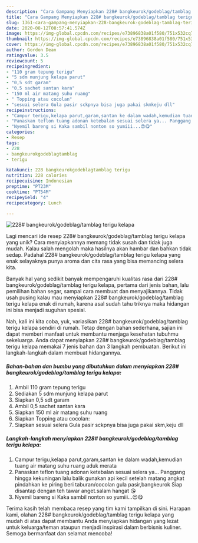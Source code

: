 ```yaml
---
description: "Cara Gampang Menyiapkan 228# bangkeurok/godeblag/tamblag terigu kelapa Anti Gagal"
title: "Cara Gampang Menyiapkan 228# bangkeurok/godeblag/tamblag terigu kelapa Anti Gagal"
slug: 1361-cara-gampang-menyiapkan-228-bangkeurok-godeblag-tamblag-terigu-kelapa-anti-gagal
date: 2020-08-12T08:57:41.574Z
image: https://img-global.cpcdn.com/recipes/e73896838a01f580/751x532cq70/228-bangkeurokgodeblagtamblag-terigu-kelapa-foto-resep-utama.jpg
thumbnail: https://img-global.cpcdn.com/recipes/e73896838a01f580/751x532cq70/228-bangkeurokgodeblagtamblag-terigu-kelapa-foto-resep-utama.jpg
cover: https://img-global.cpcdn.com/recipes/e73896838a01f580/751x532cq70/228-bangkeurokgodeblagtamblag-terigu-kelapa-foto-resep-utama.jpg
author: Gordon Dean
ratingvalue: 3.5
reviewcount: 5
recipeingredient:
- "110 gram tepung terigu"
- "5 sdm munjung kelapa parut"
- "0,5 sdt garam"
- "0,5 sachet santan kara"
- "150 ml air matang suhu ruang"
- " Topping atau cocolan"
- "sesuai selera Gula pasir sckpnya bisa juga pakai skmkeju dll"
recipeinstructions:
- "Campur terigu,kelapa parut,garam,santan ke dalam wadah,kemudian tuang air matang suhu ruang aduk merata"
- "Panaskan teflon tuang adonan ketebalan sesuai selera ya... Panggang hingga kekuningan lalu balik gunakan api kecil setelah matang angkat pindahkan ke piring beri taburan/cocolan gula pasir,bangkeurok Siap disantap dengan teh tawar anget.salam hangat 😘"
- "Nyemil bareng si Kaka sambil nonton so yumiii...😍😋"
categories:
- Resep
tags:
- 228
- bangkeurokgodeblagtamblag
- terigu

katakunci: 228 bangkeurokgodeblagtamblag terigu 
nutrition: 228 calories
recipecuisine: Indonesian
preptime: "PT23M"
cooktime: "PT54M"
recipeyield: "4"
recipecategory: Lunch

---
```



![228# bangkeurok/godeblag/tamblag terigu kelapa](https://img-global.cpcdn.com/recipes/e73896838a01f580/751x532cq70/228-bangkeurokgodeblagtamblag-terigu-kelapa-foto-resep-utama.jpg)

Lagi mencari ide resep 228# bangkeurok/godeblag/tamblag terigu kelapa yang unik? Cara menyiapkannya memang tidak susah dan tidak juga mudah. Kalau salah mengolah maka hasilnya akan hambar dan bahkan tidak sedap. Padahal 228# bangkeurok/godeblag/tamblag terigu kelapa yang enak selayaknya punya aroma dan cita rasa yang bisa memancing selera kita.

Banyak hal yang sedikit banyak mempengaruhi kualitas rasa dari 228# bangkeurok/godeblag/tamblag terigu kelapa, pertama dari jenis bahan, lalu pemilihan bahan segar, sampai cara membuat dan menyajikannya. Tidak usah pusing kalau mau menyiapkan 228# bangkeurok/godeblag/tamblag terigu kelapa enak di rumah, karena asal sudah tahu triknya maka hidangan ini bisa menjadi suguhan spesial.




Nah, kali ini kita coba, yuk, variasikan 228# bangkeurok/godeblag/tamblag terigu kelapa sendiri di rumah. Tetap dengan bahan sederhana, sajian ini dapat memberi manfaat untuk membantu menjaga kesehatan tubuhmu sekeluarga. Anda dapat menyiapkan 228# bangkeurok/godeblag/tamblag terigu kelapa memakai 7 jenis bahan dan 3 langkah pembuatan. Berikut ini langkah-langkah dalam membuat hidangannya.

<!--inarticleads1-->

##### Bahan-bahan dan bumbu yang dibutuhkan dalam menyiapkan 228# bangkeurok/godeblag/tamblag terigu kelapa:

1. Ambil 110 gram tepung terigu
1. Sediakan 5 sdm munjung kelapa parut
1. Siapkan 0,5 sdt garam
1. Ambil 0,5 sachet santan kara
1. Siapkan 150 ml air matang suhu ruang
1. Siapkan  Topping atau cocolan:
1. Siapkan sesuai selera Gula pasir sckpnya bisa juga pakai skm,keju dll




<!--inarticleads2-->

##### Langkah-langkah menyiapkan 228# bangkeurok/godeblag/tamblag terigu kelapa:

1. Campur terigu,kelapa parut,garam,santan ke dalam wadah,kemudian tuang air matang suhu ruang aduk merata
1. Panaskan teflon tuang adonan ketebalan sesuai selera ya... Panggang hingga kekuningan lalu balik gunakan api kecil setelah matang angkat pindahkan ke piring beri taburan/cocolan gula pasir,bangkeurok Siap disantap dengan teh tawar anget.salam hangat 😘
1. Nyemil bareng si Kaka sambil nonton so yumiii...😍😋




Terima kasih telah membaca resep yang tim kami tampilkan di sini. Harapan kami, olahan 228# bangkeurok/godeblag/tamblag terigu kelapa yang mudah di atas dapat membantu Anda menyiapkan hidangan yang lezat untuk keluarga/teman ataupun menjadi inspirasi dalam berbisnis kuliner. Semoga bermanfaat dan selamat mencoba!
